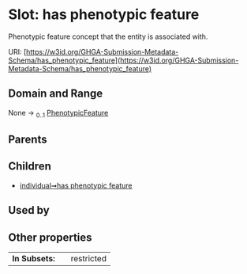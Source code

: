 
# Slot: has phenotypic feature


Phenotypic feature concept that the entity is associated with.

URI: [https://w3id.org/GHGA-Submission-Metadata-Schema/has_phenotypic_feature](https://w3id.org/GHGA-Submission-Metadata-Schema/has_phenotypic_feature)


## Domain and Range

None &#8594;  <sub>0..1</sub> [PhenotypicFeature](PhenotypicFeature.md)

## Parents


## Children

 *  [individual➞has phenotypic feature](individual_has_phenotypic_feature.md)

## Used by


## Other properties

|  |  |  |
| --- | --- | --- |
| **In Subsets:** | | restricted |

